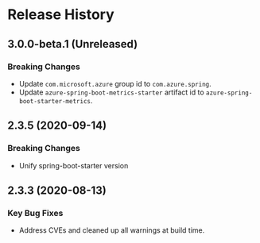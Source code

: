 # Release History

## 3.0.0-beta.1 (Unreleased)
### Breaking Changes
- Update `com.microsoft.azure` group id to `com.azure.spring`.
- Update `azure-spring-boot-metrics-starter` artifact id to `azure-spring-boot-starter-metrics`.

## 2.3.5 (2020-09-14)
### Breaking Changes
- Unify spring-boot-starter version

## 2.3.3 (2020-08-13)

### Key Bug Fixes 
- Address CVEs and cleaned up all warnings at build time. 
